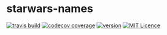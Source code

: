 # starwars-names

[![travis build](https://img.shields.io/travis/sosmaniac-FCC/starwars-names-sosmaniac.svg)](https://travis-ci.org/sosmaniac-FCC/starwars-names-sosmaniac)
[![codecov coverage](https://img.shields.io/codecov/c/github/sosmaniac-FCC/starwars-names-sosmaniac.svg)](https://codecov.io/gh/sosmaniac-FCC/starwars-names-sosmaniac)
[![version](https://img.shields.io/npm/v/starwars-names-sosmaniac.svg)](https://www.npmjs.com/package/starwars-names-sosmaniac)
[![MIT Licence](https://img.shields.io/npm/l/starwars-names-sosmaniac.svg)](https://opensource.org/licenses/MIT)
